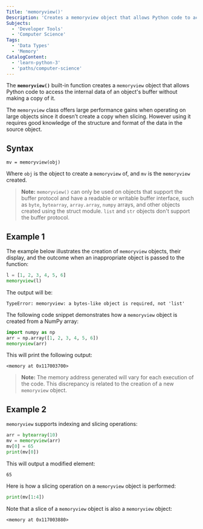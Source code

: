 ```yaml
---
Title: 'memoryview()'
Description: 'Creates a memoryview object that allows Python code to access the internal data of an object without making a copy of it.'
Subjects:
  - 'Developer Tools'
  - 'Computer Science'
Tags:
  - 'Data Types'
  - 'Memory'
CatalogContent:
  - 'learn-python-3'
  - 'paths/computer-science'
---
```


The **`memoryview()`** built-in function creates a `memoryview` object that allows Python code to access the internal data of an object's buffer without making a copy of it.

The `memoryview` class offers large performance gains when operating on large objects since it doesn’t create a copy when slicing. However using it requires good knowledge of the structure and format of the data in the source object.

## Syntax

```pseudo
mv = memoryview(obj)
```

Where `obj` is the object to create a `memoryview` of, and `mv` is the `memoryview` created.

> **Note:** `memoryview()` can only be used on objects that support the buffer protocol and have a readable or writable buffer interface, such as `byte`, `bytearray`, `array.array`, `numpy` arrays, and other objects created using the struct module. `list` and `str` objects don't support the buffer protocol.

## Example 1

The example below illustrates the creation of `memoryview` objects, their display, and the outcome when an inappropriate object is passed to the function:

```python
l = [1, 2, 3, 4, 5, 6]
memoryview(l)
```

The output will be:

```shell
TypeError: memoryview: a bytes-like object is required, not 'list'
```

The following code snippet demonstrates how a `memoryview` object is created from a NumPy array:

```python
import numpy as np
arr = np.array([1, 2, 3, 4, 5, 6])
memoryview(arr)
```

This will print the following output:

```shell
<memory at 0x117003700>
```

> **Note:** The memory address generated will vary for each execution of the code. This discrepancy is related to the creation of a new `memoryview` object.

## Example 2

`memoryview` supports indexing and slicing operations:

```python
arr = bytearray(10)
mv = memoryview(arr)
mv[0] = 65
print(mv[0])
```

This will output a modified element:

```shell
65
```

Here is how a slicing operation on a `memoryview` object is performed:

```python
print(mv[1:4])
```

Note that a slice of a `memoryview` object is also a `memoryview` object:

```shell
<memory at 0x117003880>
```
